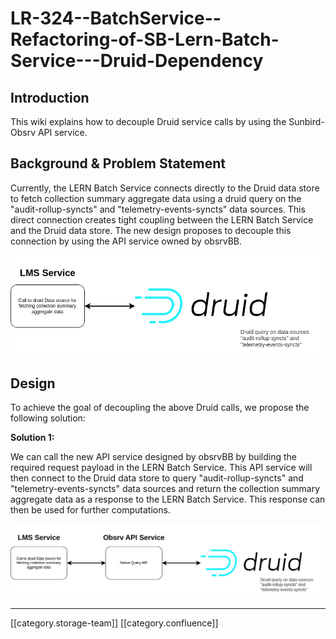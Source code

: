 # LR-324--BatchService--Refactoring-of-SB-Lern-Batch-Service---Druid-Dependency

## Introduction

This wiki explains how to decouple Druid service calls by using the Sunbird-Obsrv API service.

## Background & Problem Statement

Currently, the LERN Batch Service connects directly to the Druid data store to fetch collection summary aggregate data using a druid query on the "audit-rollup-syncts" and "telemetry-events-syncts" data sources. This direct connection creates tight coupling between the LERN Batch Service and the Druid data store. The new design proposes to decouple this connection by using the API service owned by obsrvBB.

![](<../../../../Design/FullExport/images/storage/decoupling druid diagram.drawio.png>)

## Design

To achieve the goal of decoupling the above Druid calls, we propose the following solution:

**Solution 1:**

We can call the new API service designed by obsrvBB by building the required request payload in the LERN Batch Service. This API service will then connect to the Druid data store to query "audit-rollup-syncts" and "telemetry-events-syncts" data sources and return the collection summary aggregate data as a response to the LERN Batch Service. This response can then be used for further computations.

![](<../../../../Design/FullExport/images/storage/decoupling druid diagram.drawio (1).png>)

***

\[\[category.storage-team]] \[\[category.confluence]]
